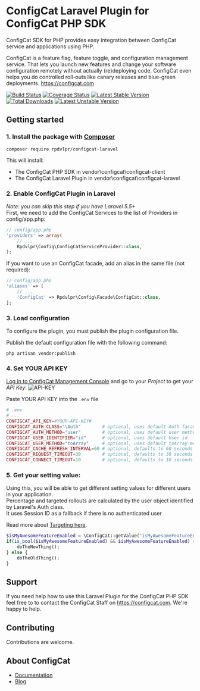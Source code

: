# ConfigCat Laravel Plugin for ConfigCat PHP SDK

ConfigCat SDK for PHP provides easy integration between ConfigCat service and applications using PHP.

ConfigCat is a feature flag, feature toggle, and configuration management service. That lets you launch new features and change your software configuration remotely without actually (re)deploying code. ConfigCat even helps you do controlled roll-outs like canary releases and blue-green deployments.
https://configcat.com

[![Build Status](https://travis-ci.com/configcat/php-sdk.svg?branch=master)](https://travis-ci.com/configcat/php-sdk)
[![Coverage Status](https://img.shields.io/codecov/c/github/ConfigCat/php-sdk.svg)](https://codecov.io/gh/ConfigCat/php-sdk)
[![Latest Stable Version](https://poser.pugx.org/configcat/configcat-laravel/version)](https://packagist.org/packages/configcat/configcat-laravel)
[![Total Downloads](https://poser.pugx.org/configcat/configcat-laravel/downloads)](https://packagist.org/packages/configcat/configcat-laravel)
[![Latest Unstable Version](https://poser.pugx.org/configcat/configcat-laravel/v/unstable)](https://packagist.org/packages/configcat/configcat-laravel)

## Getting started

### 1. Install the package with [Composer](https://getcomposer.org/)
```shell
composer require rpdvlpr/configcat-laravel
```

This will install:

* The ConfigCat PHP SDK in vendor\configcat\configcat-client
* The ConfigCat Laravel Plugin in vendor\configcat\configcat-laravel

### 2. Enable ConfigCat Plugin in Laravel
*Note: you can skip this step if you have Laravel 5.5+*\
First, we need to add the ConfigCat Services to the list of Providers in config/app.php:

```php
// config/app.php
'providers' => array(
    // ...
    Rpdvlpr\Config\ConfigCatServiceProvider::class,
);
```

If you want to use an ConfigCat facade, add an alias in the same file (not required):

```php
// config/app.php
'aliases' => [
    // ...
    'ConfigCat' => Rpdvlpr\Config\Facade\ConfigCat::class,
];
```

### 3. Load configuration
To configure the plugin, you must publish the plugin configuration file.

Publish the default configuration file with the following command:
```shell
php artisan vendor:publish
```

### 4. Set YOUR API KEY
<a href="https://configcat.com/Account/Login" target="_blank">Log in to ConfigCat Management Console</a> and go to your *Project* to get your *API Key*:
![API-KEY](https://raw.githubusercontent.com/ConfigCat/php-sdk/master/media/readme01.png  "API-KEY")

Paste YOUR API KEY into the `.env` file

```php
# .env
# ...
CONFIGCAT_API_KEY=#YOUR-API-KEY#
CONFIGCAT_AUTH_CLASS="\Auth"        # optional, uses default Auth facade
CONFIGCAT_AUTH_METHOD="user"        # optional, uses default user method
CONFIGCAT_USER_IDENTIFIER="id"      # optional, uses default User id
CONFIGCAT_USER_METHOD="toArray"     # optional, uses default toArray method
CONFIGCAT_CACHE_REFRESH_INTERVAL=60 # optional, defaults to 60 seconds
CONFIGCAT_REQUEST_TIMEOUT=30        # optional, defaults to 30 seconds
CONFIGCAT_CONNECT_TIMEOUT=10        # optional, defaults to 10 seconds
```

### 5. Get your setting value:
Using this, you will be able to get different setting values for different users in your application.\
Percentage and targeted rollouts are calculated by the user object identified by Laravel's Auth class.\
It uses Session ID as a fallback if there is no authenticated user

Read more about [Targeting here](https://docs.configcat.com/docs/advanced/targeting/).

```php
$isMyAwesomeFeatureEnabled = \ConfigCat::getValue("isMyAwesomeFeatureEnabled");
if(is_bool($isMyAwesomeFeatureEnabled) && $isMyAwesomeFeatureEnabled) {
    doTheNewThing();
} else {
    doTheOldThing();
}
```

## Support
If you need help how to use this Laravel Plugin for the ConfigCat PHP SDK feel free to to contact the ConfigCat Staff on https://configcat.com. We're happy to help.

## Contributing
Contributions are welcome.

## About ConfigCat
- [Documentation](https://docs.configcat.com)
- [Blog](https://blog.configcat.com)
